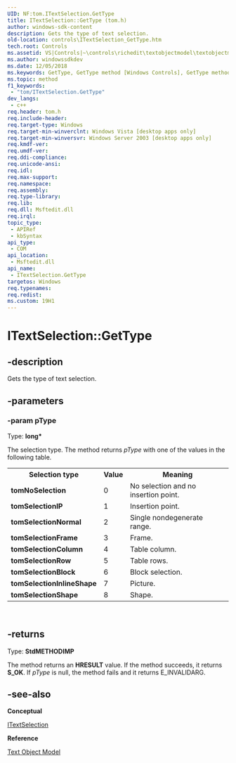```yaml
---
UID: NF:tom.ITextSelection.GetType
title: ITextSelection::GetType (tom.h)
author: windows-sdk-content
description: Gets the type of text selection.
old-location: controls\ITextSelection_GetType.htm
tech.root: Controls
ms.assetid: VS|Controls|~\controls\richedit\textobjectmodel\textobjectmodelreference\textobjectmodelinterfaces\gettype.htm
ms.author: windowssdkdev
ms.date: 12/05/2018
ms.keywords: GetType, GetType method [Windows Controls], GetType method [Windows Controls],ITextSelection interface, ITextSelection interface [Windows Controls],GetType method, ITextSelection.GetType, ITextSelection::GetType, _win32_ITextSelection_GetType, _win32_ITextSelection_GetType_cpp, controls.ITextSelection_GetType, controls._win32_ITextSelection_GetType, tom/ITextSelection::GetType
ms.topic: method
f1_keywords: 
 - "tom/ITextSelection.GetType"
dev_langs:
 - c++
req.header: tom.h
req.include-header: 
req.target-type: Windows
req.target-min-winverclnt: Windows Vista [desktop apps only]
req.target-min-winversvr: Windows Server 2003 [desktop apps only]
req.kmdf-ver: 
req.umdf-ver: 
req.ddi-compliance: 
req.unicode-ansi: 
req.idl: 
req.max-support: 
req.namespace: 
req.assembly: 
req.type-library: 
req.lib: 
req.dll: Msftedit.dll
req.irql: 
topic_type:
 - APIRef
 - kbSyntax
api_type:
 - COM
api_location:
 - Msftedit.dll
api_name:
 - ITextSelection.GetType
targetos: Windows
req.typenames: 
req.redist: 
ms.custom: 19H1
---
```


# ITextSelection::GetType


## -description


Gets the type of text selection.


## -parameters




### -param pType

Type: <b>long*</b>

The selection type. The method returns <i>pType</i> with one of the values in the following table.


<table class="clsStd">
<tr>
<th>Selection type</th>
<th>Value</th>
<th>Meaning</th>
</tr>
<tr>
<td><b>tomNoSelection</b></td>
<td>0</td>
<td>No selection and no insertion point.</td>
</tr>
<tr>
<td><b>tomSelectionIP</b></td>
<td>1</td>
<td>Insertion point.</td>
</tr>
<tr>
<td><b>tomSelectionNormal</b></td>
<td>2</td>
<td>Single nondegenerate range.</td>
</tr>
<tr>
<td><b>tomSelectionFrame</b></td>
<td>3</td>
<td>Frame.</td>
</tr>
<tr>
<td><b>tomSelectionColumn</b></td>
<td>4</td>
<td>Table column.</td>
</tr>
<tr>
<td><b>tomSelectionRow</b></td>
<td>5</td>
<td>Table rows.</td>
</tr>
<tr>
<td><b>tomSelectionBlock</b></td>
<td>6</td>
<td>Block selection.</td>
</tr>
<tr>
<td><b>tomSelectionInlineShape</b></td>
<td>7</td>
<td>Picture.</td>
</tr>
<tr>
<td><b>tomSelectionShape</b></td>
<td>8</td>
<td>Shape.</td>
</tr>
</table>
 


## -returns



Type: <b>StdMETHODIMP</b>

The method returns an <b>HRESULT</b> value. If the method succeeds, it returns <b>S_OK</b>. If <i>pType</i> is null, the method fails and it returns E_INVALIDARG.




## -see-also




<b>Conceptual</b>



<a href="https://docs.microsoft.com/windows/desktop/api/tom/nn-tom-itextselection">ITextSelection</a>



<b>Reference</b>



<a href="https://docs.microsoft.com/windows/desktop/Controls/text-object-model">Text Object Model</a>
 

 

